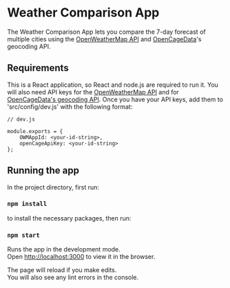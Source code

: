 # Weather Comparison App

The Weather Comparison App lets you compare the 7-day forecast of multiple cities using the [OpenWeatherMap API](https://openweathermap.org/api) and [OpenCageData](https://opencagedata.com/)'s geocoding API.

## Requirements

This is a React application, so React and node.js are required to run it. You will also need API keys for the [OpenWeatherMap API](https://openweathermap.org/api) and for [OpenCageData's geocoding API](https://opencagedata.com/). Once you have your API keys, add them to 'src/config/dev.js' with the following format:
```
// dev.js

module.exports = {
    OWMAppId: <your-id-string>,
    openCageApiKey: <your-id-string>
};
```

## Running the app

In the project directory, first run:

### `npm install`

to install the necessary packages, then run:

### `npm start`

Runs the app in the development mode.\
Open [http://localhost:3000](http://localhost:3000) to view it in the browser.

The page will reload if you make edits.\
You will also see any lint errors in the console.
